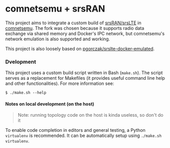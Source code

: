 # comnetsemu + srsRAN
This project aims to integrate a custom build of [srsRAN/srsLTE](https://github.com/srsran/srsRAN) in [comnetsemu](https://git.comnets.net/public-repo/comnetsemu/-/tree/master).
The fork was chosen because it supports radio data exchange via shared memory and Docker's IPC network, but comnetsemu's network emulation is also supported and working.

This project is also loosely based on [pgorczak/srslte-docker-emulated](https://github.com/pgorczak/srslte-docker-emulated).

### Dvelopment
This project uses a custom build script written in Bash (`make.sh`). The script serves as a replacement for Makefiles (it provides useful command line help and other functionalities).
For more information see:
```
$ ./make.sh --help
```

#### Notes on local development (on the host)
> Note: running topology code on the host is kinda useless, so don't do it

To enable code completion in editors and general testing, a Python `virtualenv` is recommended. It can be automatically setup using `./make.sh virtualenv`.